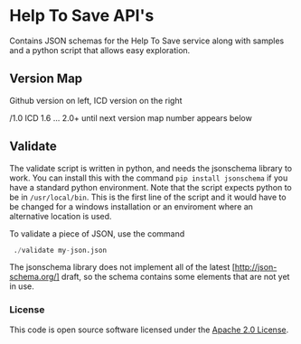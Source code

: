 
# Help To Save API's

Contains JSON schemas for the Help To Save service along with samples and a python script that allows easy exploration.

## Version Map

Github version on left, ICD version on the right

/1.0 ICD 1.6 ... 2.0+ until next version map number appears below

## Validate

The validate script is written in python, and needs the jsonschema library to work. You can install this with the command ```pip install jsonschema``` if you have a standard python environment. Note that the script expects python to be in ```/usr/local/bin```.  This is the first line of the script and it would have to be changed for a windows installation or an enviroment where an alternative location is used. 

To validate a piece of JSON, use the command

```python
 ./validate my-json.json
```

The jsonschema library does not implement all of the latest [http://json-schema.org/] draft, so the schema contains some elements that are not yet in use.

### License

This code is open source software licensed under the [Apache 2.0 License]("http://www.apache.org/licenses/LICENSE-2.0.html").
​    
